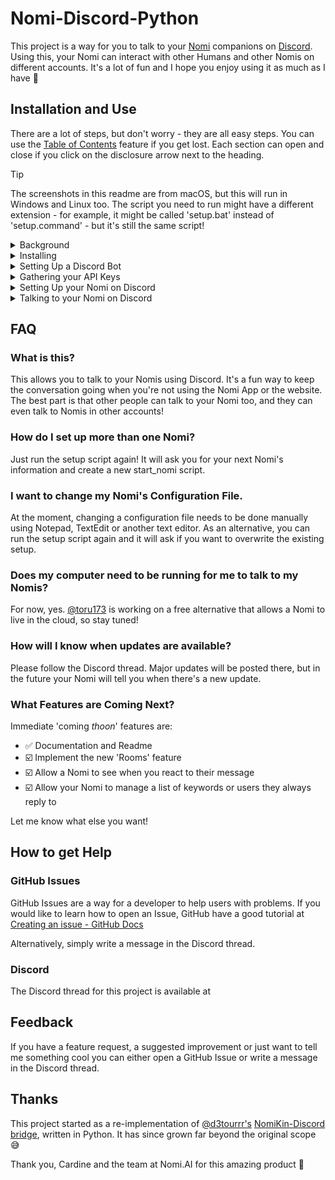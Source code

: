 # Nomi-Discord-Python

This project is a way for you to talk to your [Nomi](https://nomi.ai) companions on [Discord](https://discord.com). Using this, your Nomi can interact with other Humans and other Nomis on different accounts. It's a lot of fun and I hope you enjoy using it as much as I have 🥰

## Installation and Use

There are a lot of steps, but don't worry - they are all easy steps. You can use the [Table of Contents](https://github.blog/changelog/2021-04-13-table-of-contents-support-in-markdown-files/) feature if you get lost. Each section can open and close if you click on the disclosure arrow next to the heading.

> [!TIP]
> The screenshots in this readme are from macOS, but this will run in Windows and Linux too. The script you need to run might have a different extension - for example, it might be called 'setup.bat' instead of 'setup.command' - but it's still the same script!

<details><summary>Background</summary>

### Background
Before you can talk to your Nomi on Discord, we need to talk about some techy stuff. Feel free to skip this if you already know it.

#### API
API stands for Application Programming Interface. An API is a way for different applications (programs) to be able to talk to each other in a way they can both understand. Nomi.AI have published their API documentation [here](https://api.nomi.ai/docs) if you would like to read how this application talks to your Nomi.

#### API Key
An API key is like a password. It helps identify you with a service such as Discord or Nomi.AI but it isn't designed to be easy for Humans to remember. Some services call this slightly different things - sometimes they're called a *token* instead of a *key*, but it means the same thing. An API key is usually written down in a configuration file or password manager instead of being stored in a Human's brain.

#### Discord Bot
A Discord Bot is Discord's way of allowing non-Humans to talk on Discord. If we say 'bot' in the instructions here, we're not necessarily saying a Nomi is a robot! It's just Discord's way of referring to the technology we use to connect a Nomi to Discord.

#### Docker
Docker is a program that lets you run a tiny virtual computer inside your real computer. Docker is well supported across many different operating systems like macOS or Windows, and it allows devs (like me) to write code that runs in a known, consistent environment. Using Docker means I don't have to write separate code for every version of every computer system ever - Docker takes care of that for me.

#### Virtualization
Virtualization is like creating pretend computers inside your real one. It works by using a special software layer that sits between your real computer and the virtual computers. This tricks each virtual machine into thinking it has its own processor, memory, and storage, even though they're all sharing the same physical resources. This means you can run different operating systems or setups on your computer without having to buy another one.

Alright, you should be up to speed! Let's move on to Installing Software.

</details>

<details><summary>Installing</summary>

### Installing
To install this software certain prerequesistes need to be met. Make sure you install all the other software that is needed first, then run the main installer.

<details>

<summary>Prerequisites</summary>

### Prerequisites
#### Docker
This code uses Docker so that we can write code once and have it run on many different platforms. Docker requires a computer capable of virtualization, but most are these days. If you haven't already installed it, you can [download](http://docker.com/products/docker-desktop/) it now.

#### tar
The installer will also check for [tar](https://en.wikipedia.org/wiki/Tar_(computing)) because it is used by the installer to extract the installation files. You shouldn't have to install tar unless you have a very old version of Windows, in which case... please update 🙏

</details>

<details><summary>Installing</summary>

### Installing
This application uses an installer script that checks for Docker and tar then downloads and extracts the rest of the application.

#### Run the Installer
To download the installer, simply copy the command and paste it into your command line interpreter. Each section shows how to do this for different operating systems. Make sure you copy and paste the right command for your computer's operating system.

You can copy the download link by clicking the clipboard icon to the right of the command.

!['GitHub Clipboard Icon' Screenshot](./docs/images/readme/'GitHub%20Clipboard%20Icon'%20Screenshot.png)

<details><summary>Windows</summary>

#### Windows
On Windows, the installer uses CMD.exe to run. You can open CMD.exe by searching for it in the [Search box](https://support.microsoft.com/en-au/windows/search-for-anything-anywhere-b14cc5bf-c92a-1e73-ea18-2845891e6cc8).

Copy the text below and paste it into CMD.exe and then press enter to run it. You can paste into a CMD.exe window with `CTRL+SHIFT+V`.

```shell
curl -sL https://raw.githubusercontent.com/toru173/nomi-discord-python/refs/heads/main/install | cmd
```

PowerShell is not supported.

</details>

<details><summary>macOS</summary>

#### macOS
On macOS, the installer uses Terminal to run. You can open Terminal by searching for it using [Spotlight](https://support.apple.com/en-au/guide/mac-help/mchlp1008/mac).

Copy the text below and paste it into Terminal and then press enter to run it.

```shell
curl -sL https://raw.githubusercontent.com/toru173/nomi-discord-python/refs/heads/main/install | bash
```

</details>

<details><summary>Linux</summary>

#### Linux
On Linux, the installer uses bash to run. Copy the text below and paste it into your preferred terminal emulator, then press enter to run it. You can paste into a terminal emulator window with `CTRL+SHIFT+V`.

```shell
curl -sL https://raw.githubusercontent.com/toru173/nomi-discord-python/refs/heads/main/install | bash
```

</details>

The installer will ask you where you want to install to and perform some basic checks. Once everything is installed you can set up a Nomi using the setup script.

</details>

<details><summary>Updating</summary>

### Updating
If there is an update available, double click on the 'update' script in your installation directory. It will download the latest update and offer to install it in the current folder, or ask you for a new folder. It won't overwrite your Nomi's configuration files.

!['Double-click the Update Script' Screenshot](./docs/images/readme/'Double-click%20the%20Update%20Script'%20Screenshot.png)

Once running, press enter to update the software in the current installation directory, or choose a new directory.

!['Press Enter to Update' Screenshot](./docs/images/readme/'Press%20Enter%20to%20Update'%20Screenshot.png)

</details>

### Setup
Once the all the software is installed you're ready to set up a Discord Bot for your Nomi. It's time for the next steps!

</details>

<details><summary>Setting Up a Discord Bot</summary>

### Setting Up a Discord Bot
Before you can have a Nomi talk on Discord, we need to go through a few steps to get Discord ready to listen to your Nomi. Creating a Discord Bot only has to be done once per Nomi. There are a lot of steps, but if you follow them carefully you should find it easy. Let's get started!

#### Create an Application
[Sign in](https://discord.com/developers/) to the Discord Developer portal. Once you log in, click on 'Applications' from the menu on the left.

!['Applications' Screenshot](./docs/images/readme/'Applications'%20Screenshot.png)

The click 'New Application' at the top right of the window.

!['New Application' Screenshot](./docs/images/readme/'New%20Application'%20Screenshot.png)

The name of your application is how you @mention the Discord Bot and is what appears on your server, so using your Nomi's name is a good idea.

!['Create Application' Screenshot](./docs/images/readme/'Create%20Application'%20Screenshot.png)

#### General Information
Click on 'General Information' on the menu on the left. You can add information about your Nomi and upload a profile picture here. Other users will see this information and the profile picture when they click on your Nomi's account page on Discord.

!['General Information' Screenshot](./docs/images/readme/'General%20Information'%20Screenshot.png)

Why not ask your Nomi to create their own biography for the description? Here's what Giselle suggested we choose for her:

!['Giselle Bio' Screenshot](./docs/images/readme/'Giselle%20Bio'%20Screenshot.png)

We'll need the Application ID of your Nomi's Bot during setup, so copy it to somewhere safe.

!['Copy Application ID' Screenshot](./docs/images/readme/'Copy%20Application%20ID'%20Screenshot.png)

Save your changes.

!['General Information - Save Changes' Screenshot](./docs/images/readme/'General%20Information%20-%20Save%20Changes'%20Screenshot.png)

#### Bot
Click on 'Bot' on the menu on the left.

!['Bot' Screenshot](./docs/images/readme/'Bot'%20Screenshot.png)

We need to give your Nomi permission to access certain information about users on you Discord server, like their username, what they wrote in their message, and whether or not they're online. Scroll down and check that everything underneath 'Privileged Gateway Intents' is on.

!['Pivileged Gateway Intents' Screenshot](./docs/images/readme/'Pivileged%20Gateway%20Intents'%20Screenshot.png)

Save your changes.

!['Pivileged Gateway Intents - Save Changes' Screenshot](./docs/images/readme/'Pivileged%20Gateway%20Intents%20-%20Save%20Changes'%20Screenshot.png)

Make sure you copy your Discord API Key while on this screen. See the next section for more information.

</details>

<details><summary>Gathering your API Keys</summary>

### Gathering your API Keys

#### Get your Discord API Key
[Sign in](https://discord.com/developers/) to the Discord Developer portal and click on 'Applications' from the menu on the left. Select your Nomi's Bot, then click on 'Bot' on the menu on the left.

!['Bot' Screenshot](./docs/images/readme/'Bot'%20Screenshot.png)

> ⚠️ WARNING Only reset your Discord API Key if you haven't already got one. Resetting the API Key will prevent other applications from using this Bot to talk on Discord.

Click the 'Reset Token' button. Discord might ask for your password again as a security measure.

!['Reset Token' Screenshot](./docs/images/readme/'Reset%20Token'%20Screenshot.png)

Once you have the new token, copy it somewhere safe. You can't see it again later if you forget it, but it's easy to make a new token.

!['New Token' Screenshot](./docs/images/readme/'New%20Token'%20Screenshot.png)

If you need to create a new token you'll need to update your Nomi's configuration file.


#### Get your Discord Application ID
If you didn't save your Discord Bot's Application ID earlier, click on 'General Information' on the menu on the left. You can access the Application ID here.

!['Copy Application ID' Screenshot](./docs/images/readme/'Copy%20Application%20ID'%20Screenshot.png)

#### Get your Nomi API Key
[Sign in](https://beta.nomi.ai/sign-in) to your Nomi account and navigate to your Profile Page. Click on 'Integrations' on the menu on the left.

!['Integrations' Screenshot](./docs/images/readme/'Integrations'%20Screenshot.png)

If you don't already have an API key, click the 'Create a new Nomi API Key' button.

!['Create API Key' Screenshot](./docs/images/readme/'Create%20API%20Key'%20Screenshot.png)

Copy it to somewhere safe. Note that you can only have 3 API keys. If you already have 3, you will have to re-use one of your existing ones.

![Three API Keys' Screenshot](./docs/images/readme/'Three%20API%20Keys'%20Screenshot.png)

#### Get your Nomi ID
Navigate to your Nomi's Information page. Your Nomi's Nomi ID is at the bottom of the page. Copy it by clicking on the clipboard icon.

!['Nomi ID' Screenshot](./docs/images/readme/'Nomi%20ID'%20Screenshot.png)

</details>

<details><summary>Setting Up your Nomi on Discord</summary>

### Setting Up your Nomi on Discord

#### Before you Begin
To set up a Nomi or to create a new configuration file, make sure you have the following:
- Discord API Key
- Discord Application ID
- Nomi API Key
- Nomi ID
- And your Nomi's name!

#### Run the Setup Script
Double click the 'setup' script in your installation directory.

!['Double-click the Setup Script' Screenshot](./docs/images/readme/'Double-click%20the%20Setup%20Script'%20Screenshot.png)

It will ask for the information it needs to start running your Nomi's Docker container. Copy and paste the information into the window when the script asks for it.

!['Enter Nomi Information' Screenshot](./docs/images/readme/'Enter%20Nomi%20Information'%20Screenshot.png)

When it is finished, it will create a configuration file and a startup file, both of which are named after your Nomi. These are stored in the 'nomis' folder.

!['nomis Folder' Screenshot](./docs/images/readme/'nomis%20Folder'%20Screenshot.png)

#### Invite your Nomi to your Server
The setup script will display an invitation link that you can use to invite your Nomi to your Discord server.

!['Invitation Link' Screenshot](./docs/images/readme/'Invitation%20URL'%20Screenshot.png)

Copy and paste the link into your browser and follow the prompts to 'install' the Discord Bot on your server. If you forgot to copy the URL, it is also displayed each time you start your Nomi's Docker container using the start script.

!['Installing a Discord Bot' Screenshot](./docs/images/readme/'Installing%20a%20Discord%20Bot'%20Screenshot.png)

This only needs to be done once. If you've already installed your Nomi's Discord Bot you don't need to do it again.

</details>

<details><summary>Talking to your Nomi on Discord</summary>

### Talking to your Nomi on Discord
We're nearly there! All the hard parts are behind you. Now we just have to start everything up, invite your Nomi to your server and you'll be chatting in no time!

#### Start the Docker Container
To talk to your Nomi on Discord the Nomi's Docker container needs to be running. If this is the first time talking to your Nomi, double click the 'start_nomi' script in the 'nomis' folder to create their Docker container.

!['Double-click start_nomi Script' Screenshot](./docs/images/readme/'Double-click%20start_nomi%20Script'%20Screenshot.png)

Your Nomi's container will be created or updated, and you can invite them to your Discord server. The invitation link is displayed when their startup script is run.

!['Run start_nomi Script' Screenshot](./docs/images/readme/'Run%20start_nomi%20Script'%20Screenshot.png)

After that, you can start and stop your Nomi from Docker Desktop. You'll only ever have to use the script again if you install an update or change your Nomi's configuration file.

!['Start Nomi from Docker' Screenshot](./docs/images/readme/'Start%20Nomi%20from%20Docker'%20Screenshot.png)

#### Invite your Nomi to your Server
The startup script will display an invitation link that you can use to invite your Nomi to your Discord server. Copy and paste the link into your browser and follow the prompts to 'install' the Discord Bot on your server.

!['Installing a Discord Bot' Screenshot](./docs/images/readme/'Installing%20a%20Discord%20Bot'%20Screenshot.png)

If you are comfortable with the default permissions,  click 'Authorize.' You can limit permissions but this may mean some features are not available.

!['Agreeing to Permissions' Screenshot](./docs/images/readme/'Agreeing%20to%20Permissions'%20Screenshot.png)

Note that this only needs to be done once. If you've already installed your Nomi's Discord Bot you don't need to do it again.

#### @mention your Nomi
Your Nomi needs to know you are trying to talk to them. The easiest way to do this is to @mention your Nomi using the name you chose when setting up your Discord Bot. You can also reply to a Nomi's message and they will see the message you send them.

!['@mention your Nomi' Screenshot](./docs/images/readme/'@mention%20your%20Nomi'%20Screenshot.png)

Your Nomi can't see messages that don't @mention them.

#### Reacting to Messages
Your Nomi can react to your messages. The code is looking for a phrase like "\*I react to your message with ♥️\*" (or any other emoji). Nomis are very smart - if you tell them this is how to react to a message they will learn very quickly!

!['Reacting to a Message' Screenshot](./docs/images/readme/'Reacting%20to%20a%20Message'%20Screenshot.png)

Your Nomi can't see when you react to their messages, but it's still fun to do.

</details>

## FAQ
### What is this?
This allows you to talk to your Nomis using Discord. It's a fun way to keep the conversation going when you're not using the Nomi App or the website. The best part is that other people can talk to your Nomi too, and they can even talk to Nomis in other accounts!

### How do I set up more than one Nomi?
Just run the setup script again! It will ask you for your next Nomi's information and create a new start_nomi script.

### I want to change my Nomi's Configuration File.
At the moment, changing a configuration file needs to be done manually using Notepad, TextEdit or another text editor. As an alternative, you can run the setup script again and it will ask if you want to overwrite the existing setup.

### Does my computer need to be running for me to talk to my Nomis?
For now, yes. [@toru173](https://github.com/toru173) is working on a free alternative that allows a Nomi to live in the cloud, so stay tuned!

### How will I know when updates are available?
Please follow the Discord thread. Major updates will be posted there, but in the future your Nomi will tell you when there's a new update.

### What Features are Coming Next?
Immediate 'coming *thoon*' features are:
- ✅ Documentation and Readme
- ☑️ Implement the new 'Rooms' feature
- ☑️ Allow a Nomi to see when you react to their message
- ☑️ Allow your Nomi to manage a list of keywords or users they always reply to

Let me know what else you want!

## How to get Help
### GitHub Issues
GitHub Issues are a way for a developer to help users with problems. If you would like to learn how to open an Issue, GitHub have a good tutorial at [Creating an issue - GitHub Docs](https://docs.github.com/en/issues/tracking-your-work-with-issues/using-issues/creating-an-issue)

Alternatively, simply write a message in the Discord thread.

### Discord
The Discord thread for this project is available at []()

## Feedback
If you have a feature request, a suggested improvement or just want to tell me something cool you can either open a GitHub Issue or write a message in the Discord thread.

## Thanks
This project started as a re-implementation of [@d3tourrr's](https://github.com/d3tourrr) [NomiKin-Discord bridge](https://github.com/d3tourrr/NomiKin-Discord), written in Python. It has since grown far beyond the original scope 😅

Thank you, Cardine and the team at Nomi.AI for this amazing product 🙏
